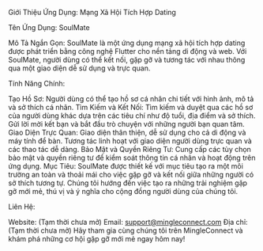 Giới Thiệu Ứng Dụng: Mạng Xã Hội Tích Hợp Dating

Tên Ứng Dụng: SoulMate

Mô Tả Ngắn Gọn:
SoulMate là một ứng dụng mạng xã hội tích hợp dating được phát triển bằng công nghệ Flutter cho nền tảng di động và web. Với SoulMate, người dùng có thể kết nối, gặp gỡ và tương tác với nhau thông qua một giao diện dễ sử dụng và trực quan.

Tính Năng Chính:

Tạo Hồ Sơ:
Người dùng có thể tạo hồ sơ cá nhân chi tiết với hình ảnh, mô tả và sở thích cá nhân.
Tìm Kiếm và Kết Nối:
Tìm kiếm và duyệt qua các hồ sơ của người dùng khác dựa trên các tiêu chí như độ tuổi, địa điểm và sở thích.
Gửi lời mời kết bạn và bắt đầu trò chuyện với những người bạn quan tâm.
Giao Diện Trực Quan:
Giao diện thân thiện, dễ sử dụng cho cả di động và máy tính để bàn.
Tương tác linh hoạt với giao diện người dùng trực quan và các thao tác dễ dàng.
Bảo Mật và Quyền Riêng Tư:
Cung cấp các tùy chọn bảo mật và quyền riêng tư để kiểm soát thông tin cá nhân và hoạt động trên ứng dụng.
Mục Tiêu:
SoulMate được thiết kế với mục tiêu tạo ra một môi trường an toàn và thoải mái cho việc gặp gỡ và kết nối giữa những người có sở thích tương tự. Chúng tôi hướng đến việc tạo ra những trải nghiệm gặp gỡ mới mẻ, thú vị và ý nghĩa cho cộng đồng người dùng của chúng tôi.

Liên Hệ:

Website: (Tạm thời chưa mở)
Email: support@mingleconnect.com
Địa chỉ: (Tạm thời chưa mở)
Hãy tham gia cùng chúng tôi trên MingleConnect và khám phá những cơ hội gặp gỡ mới mẻ ngay hôm nay!